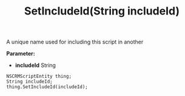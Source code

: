 ﻿---
uid: crmscript_ref_NSCRMScriptEntity_SetIncludeId
title: SetIncludeId(String includeId)
intellisense: NSCRMScriptEntity.SetIncludeId
keywords: NSCRMScriptEntity, GetIncludeId
so.topic: reference
---

A unique name used for including this script in another

**Parameter:** 
 - **includeId** String

```crmscript
NSCRMScriptEntity thing;
String includeId;
thing.SetIncludeId(includeId);
```

